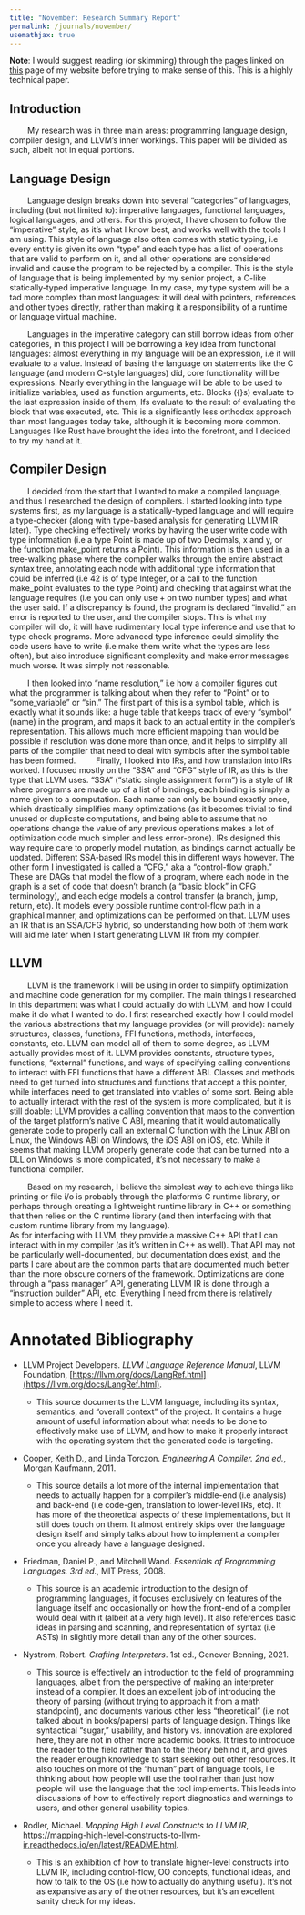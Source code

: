 ```yaml
---
title: "November: Research Summary Report"
permalink: /journals/november/
usemathjax: true
---
```


**Note**: I would suggest reading (or skimming) through the pages linked on [this](https://pages.evanacox.io/honors-forum-project//articles/crashcourse/) page of my website before trying to make sense of this. This is a highly technical paper.

## Introduction
&nbsp;&nbsp;&nbsp;&nbsp;&nbsp;&nbsp;&nbsp;&nbsp;My research was in three main areas: programming language design, compiler design, and LLVM’s inner workings. This paper will be divided as such, albeit not in equal portions. 

## Language Design
&nbsp;&nbsp;&nbsp;&nbsp;&nbsp;&nbsp;&nbsp;&nbsp;Language design breaks down into several “categories” of languages, including (but not limited to): imperative languages, functional languages, logical languages, and others. For this project, I have chosen to follow the “imperative” style, as it’s what I know best, and works well with the tools I am using. This style of language also often comes with static typing, i.e every entity is given its own “type” and each type has a list of operations that are valid to perform on it, and all other operations are considered invalid and cause the program to be rejected by a compiler. This is the style of language that is being implemented by my senior project, a C-like statically-typed imperative language. In my case, my type system will be a tad more complex than most languages: it will deal with pointers, references and other types directly, rather than making it a responsibility of a runtime or language virtual machine. 

&nbsp;&nbsp;&nbsp;&nbsp;&nbsp;&nbsp;&nbsp;&nbsp;Languages in the imperative category can still borrow ideas from other categories, in this project I will be borrowing a key idea from functional languages: almost everything in my language will be an expression, i.e it will evaluate to a value. Instead of basing the language on statements like the C language (and modern C-style languages) did, core functionality will be expressions. Nearly everything in the language will be able to be used to initialize variables, used as function arguments, etc. Blocks ({}s) evaluate to the last expression inside of them, Ifs evaluate to the result of evaluating the block that was executed, etc. This is a significantly less orthodox approach than most languages today take, although it is becoming more common. Languages like Rust have brought the idea into the forefront, and I decided to try my hand at it. 

## Compiler Design
&nbsp;&nbsp;&nbsp;&nbsp;&nbsp;&nbsp;&nbsp;&nbsp;I decided from the start that I wanted to make a compiled language, and thus I researched the design of compilers. I started looking into type systems first, as my language is a statically-typed language and will require a type-checker (along with type-based analysis for generating LLVM IR later). Type checking effectively works by having the user write code with type information (i.e a type Point is made up of two Decimals, x and y, or the function make_point returns a Point). This information is then used in a tree-walking phase where the compiler walks through the entire abstract syntax tree, annotating each node with additional type information that could be inferred (i.e 42 is of type Integer, or a call to the function make_point evaluates to the type Point) and checking that against what the language requires (i.e you can only use + on two number types) and what the user said. If a discrepancy is found, the program is declared “invalid,” an error is reported to the user, and the compiler stops. This is what my compiler will do, it will have rudimentary local type inference and use that to type check programs. More advanced type inference could simplify the code users have to write (i.e make them write what the types are less often), but also introduce significant complexity and make error messages much worse. It was simply not reasonable.

&nbsp;&nbsp;&nbsp;&nbsp;&nbsp;&nbsp;&nbsp;&nbsp;I then looked into “name resolution,” i.e how a compiler figures out what the programmer is talking about when they refer to “Point” or to “some_variable” or “sin.” The first part of this is a symbol table, which is exactly what it sounds like: a huge table that keeps track of every “symbol” (name) in the program, and maps it back to an actual entity in the compiler’s representation. This allows much more efficient mapping than would be possible if resolution was done more than once, and it helps to simplify all parts of the compiler that need to deal with symbols after the symbol table has been formed. 
&nbsp;&nbsp;&nbsp;&nbsp;&nbsp;&nbsp;&nbsp;&nbsp;Finally, I looked into IRs, and how translation into IRs worked. I focused mostly on the “SSA” and “CFG” style of IR, as this is the type that LLVM uses. “SSA” (“static single assignment form”) is a style of IR where programs are made up of a list of bindings, each binding is simply a name given to a computation. Each name can only be bound exactly once, which drastically simplifies many optimizations (as it becomes trivial to find unused or duplicate computations, and being able to assume that no operations change the value of any previous operations makes a lot of optimization code much simpler and less error-prone). IRs designed this way require care to properly model mutation, as bindings cannot actually be updated. Different SSA-based IRs model this in different ways however. The other form I investigated is called a “CFG,” aka a “control-flow graph.” These are DAGs that model the flow of a program, where each node in the graph is a set of code that doesn’t branch (a “basic block” in CFG terminology), and each edge models a control transfer (a branch, jump, return, etc). It models every possible runtime control-flow path in a graphical manner, and optimizations can be performed on that. LLVM uses an IR that is an SSA/CFG hybrid, so understanding how both of them work will aid me later when I start generating LLVM IR from my compiler. 

## LLVM
&nbsp;&nbsp;&nbsp;&nbsp;&nbsp;&nbsp;&nbsp;&nbsp;LLVM is the framework I will be using in order to simplify optimization and machine code generation for my compiler. The main things I researched in this department was what I could actually do with LLVM, and how I could make it do what I wanted to do. I first researched exactly how I could model the various abstractions that my language provides (or will provide): namely structures, classes, functions, FFI functions, methods, interfaces, constants, etc. LLVM can model all of them to some degree, as LLVM actually provides most of it. LLVM provides constants, structure types, functions, “external” functions, and ways of specifying calling conventions to interact with FFI functions that have a different ABI. Classes and methods need to get turned into structures and functions that accept a this pointer, while interfaces need to get translated into vtables of some sort. Being able to actually interact with the rest of the system is more complicated, but it is still doable: LLVM provides a calling convention that maps to the convention of the target platform’s native C ABI, meaning that it would automatically generate code to properly call an external C function with the Linux ABI on Linux, the Windows ABI on Windows, the iOS ABI on iOS, etc. While it seems that making LLVM properly generate code that can be turned into a DLL on Windows is more complicated, it’s not necessary to make a functional compiler. 

&nbsp;&nbsp;&nbsp;&nbsp;&nbsp;&nbsp;&nbsp;&nbsp;Based on my research, I believe the simplest way to achieve things like printing or file i/o is probably through the platform’s C runtime library, or perhaps through creating a lightweight runtime library in C++ or something that then relies on the C runtime library (and then interfacing with that custom runtime library from my language).  
As for interfacing with LLVM, they provide a massive C++ API that I can interact with in my compiler (as it’s written in C++ as well). That API may not be particularly well-documented, but documentation does exist, and the parts I care about are the common parts that are documented much better than the more obscure corners of the framework. Optimizations are done through a “pass manager” API, generating LLVM IR is done through a “instruction builder” API, etc. Everything I need from there is relatively simple to access where I need it. 

# Annotated Bibliography

* LLVM Project Developers. *LLVM Language Reference Manual*, LLVM Foundation, [https://llvm.org/docs/LangRef.html](https://llvm.org/docs/LangRef.html). 
    - This source documents the LLVM language, including its syntax, semantics, and “overall context” of the project. It contains a huge amount of useful information about what needs to be done to effectively make use of LLVM, and how to make it properly interact with the operating system that the generated code is targeting. 

* Cooper, Keith D., and Linda Torczon. *Engineering A Compiler. 2nd ed.*, Morgan Kaufmann, 2011. 
	- This source details a lot more of the internal implementation that needs to actually happen for a compiler’s middle-end (i.e analysis) and back-end (i.e code-gen, translation to lower-level IRs, etc). It has more of the theoretical aspects of these implementations, but it still does touch on them. It almost entirely skips over the language design itself and simply talks about how to implement a compiler once you already have a language designed. 

* Friedman, Daniel P., and Mitchell Wand. *Essentials of Programming Languages. 3rd ed.*, MIT Press, 2008. 
	- This source is an academic introduction to the design of programming languages, it focuses exclusively on features of the language itself and occasionally on how the front-end of a compiler would deal with it (albeit at a very high level). It also references basic ideas in parsing and scanning, and representation of syntax (i.e ASTs) in slightly more detail than any of the other sources. 

* Nystrom, Robert. *Crafting Interpreters*. 1st ed., Genever Benning, 2021. 
    - This source is effectively an introduction to the field of programming languages, albeit from the perspective of making an interpreter instead of a compiler. It does an excellent job of introducing the theory of parsing (without trying to approach it from a math standpoint), and documents various other less “theoretical” (i.e not talked about in books/papers) parts of language design. Things like syntactical “sugar,” usability, and history vs. innovation are explored here, they are not in other more academic books. It tries to introduce the reader to the field rather than to the theory behind it, and gives the reader enough knowledge to start seeking out other resources. It also touches on more of the “human” part of language tools, i.e thinking about how people will use the tool rather than just how people will use the language that the tool implements. This leads into discussions of how to effectively report diagnostics and warnings to users, and other general usability topics. 
    
* Rodler, Michael. *Mapping High Level Constructs to LLVM IR*, https://mapping-high-level-constructs-to-llvm-ir.readthedocs.io/en/latest/README.html. 
	- This is an exhibition of how to translate higher-level constructs into LLVM IR, including control-flow, OO concepts, functional ideas, and how to talk to the OS (i.e how to actually do anything useful). It’s not as expansive as any of the other resources, but it’s an excellent sanity check for my ideas. 

